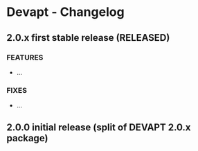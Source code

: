 # Devapt - Changelog



## 2.0.x   first stable release (RELEASED)

### FEATURES
* ...


### FIXES
* ...


## 2.0.0   initial release (split of DEVAPT 2.0.x package)